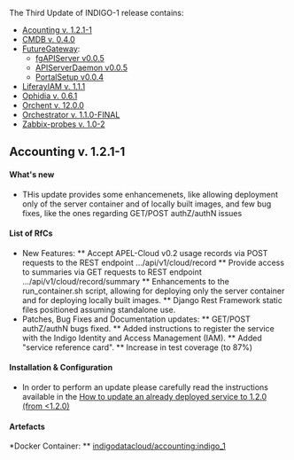 The Third Update of INDIGO-1 release contains:
* [Acounting v. 1.2.1-1](#accounting)
* [CMDB v. 0.4.0](#cmdb)
* [FutureGateway](#fg):
  * [fgAPIServer v0.0.5](#fg)
  * [APIServerDaemon v0.0.5](#fg)
  * [PortalSetup v0.0.4](#fg)
* [LiferayIAM v. 1.1.1](#li)
* [Ophidia v. 0.6.1](#tp)
* [Orchent v. 12.0.0](#orchent)
* [Orchestrator v. 1.1.0-FINAL](#orchestrator)
* [Zabbix-probes v. 1.0-2](#orchestrator)


## <a name="cdmi"></a>Accounting v. 1.2.1-1

#### What's new
* THis update provides some enhancemenets, like allowing deployment only of the server container and of locally built images, and few bug fixes, like the ones regarding GET/POST authZ/authN issues

#### List of RfCs
* New Features:
** Accept APEL-Cloud v0.2 usage records via POST requests to the REST endpoint .../api/v1/cloud/record
** Provide access to summaries via GET requests to REST endpoint .../api/v1/cloud/record/summary
** Enhancements to the run_container.sh script, allowing for deploying only the server container and for deploying locally built images.
** Django Rest Framework static files positioned assuming standalone use.
* Patches, Bug Fixes and Documentation updates:
** GET/POST authZ/authN bugs fixed.
** Added instructions to register the service with the Indigo Identity and Access Management (IAM).
** Added "service reference card".
** Increase in test coverage (to 87%)

#### Installation & Configuration
* In order to perform an update please carefully read the instructions available in the [How to update an already deployed service to 1.2.0 (from <1.2.0)](https://indigo-dc.gitbooks.io/accounting/content/doc/admin.html)

#### Artefacts
*Docker Container:
** [indigodatacloud/accounting:indigo_1](https://hub.docker.com/r/indigodatacloud/accounting/)
